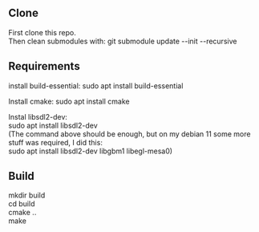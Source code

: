 ## Clone
First clone this repo.  
Then clean submodules with: git submodule update --init --recursive  

## Requirements
install build-essential:
sudo apt install build-essential

Install cmake:
sudo apt install cmake  

Instal libsdl2-dev:  
sudo apt install libsdl2-dev  
(The command above should be enough, but on my debian 11 some more stuff was required, I did this:  
sudo apt install libsdl2-dev libgbm1 libegl-mesa0)  

## Build
mkdir build  
cd build  
cmake ..  
make  
